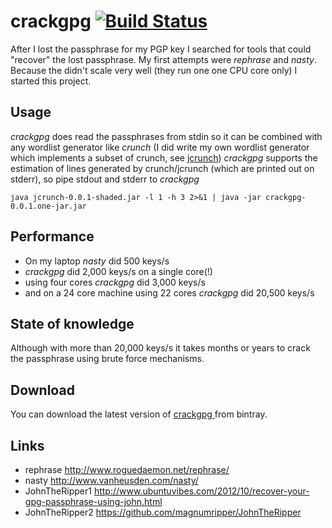 # crackgpg [![Build Status](https://buildhive.cloudbees.com/job/pfichtner/job/crackgpg/badge/icon)](https://buildhive.cloudbees.com/job/pfichtner/job/crackgpg/)

After I lost the passphrase for my PGP key I searched for tools that could "recover" the lost passphrase. 
My first attempts were *rephrase* and *nasty*. Because the didn't scale very well (they run one one CPU core only) I started this project.

## Usage
*crackgpg* does read the passphrases from stdin so it can be combined with any wordlist generator like *crunch* (I did write my own wordlist generator which implements a subset of crunch, see [jcrunch](https://github.com/pfichtner/jcrunch))
*crackgpg* supports the estimation of lines generated by crunch/jcrunch (which are printed out on stderr), so pipe stdout and stderr to *crackgpg*

```
java jcrunch-0.0.1-shaded.jar -l 1 -h 3 2>&1 | java -jar crackgpg-0.0.1.one-jar.jar
```

## Performance
* On my laptop *nasty* did 500 keys/s
* *crackgpg* did 2,000 keys/s on a single core(!)
* using four cores *crackgpg* did 3,000 keys/s
* and on a 24 core machine using 22 cores *crackgpg* did 20,500 keys/s

## State of knowledge
Although with more than 20,000 keys/s it takes months or years to crack the passphrase using brute force mechanisms. 

## Download
You can download the latest version of [ crackgpg ](https://bintray.com/pfichtner/generic/crackgpg/_latestVersion) from bintray. 
## Links
* rephrase http://www.roguedaemon.net/rephrase/
* nasty http://www.vanheusden.com/nasty/
* JohnTheRipper1 http://www.ubuntuvibes.com/2012/10/recover-your-gpg-passphrase-using-john.html 
* JohnTheRipper2 https://github.com/magnumripper/JohnTheRipper

